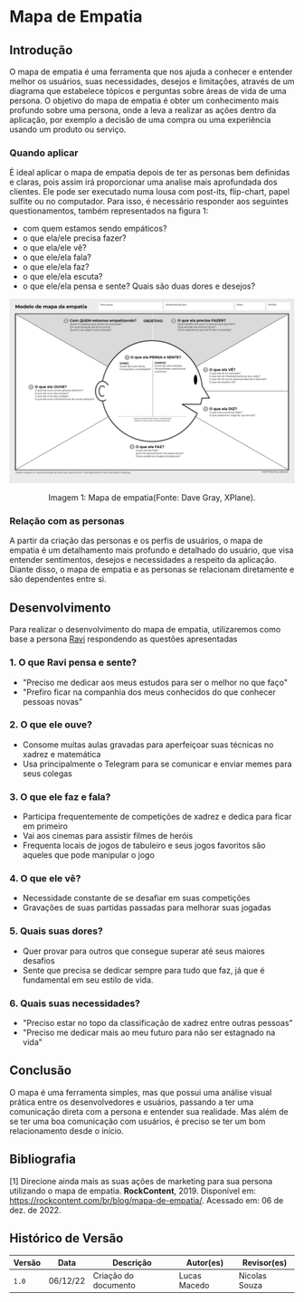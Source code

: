 # Mapa de Empatia

## Introdução

O mapa de empatia é uma ferramenta que nos ajuda a conhecer e entender melhor os usuários, suas necessidades, desejos e limitações, através de um diagrama que estabelece tópicos e perguntas sobre áreas de vida de uma persona. O objetivo do mapa de empatia é obter um conhecimento mais profundo sobre uma persona, onde a leva a realizar as ações dentro da aplicação, por exemplo a decisão de uma compra ou uma experiência usando um produto ou serviço.

### Quando aplicar

É ideal aplicar o mapa de empatia depois de ter as personas bem definidas e claras, pois assim irá proporcionar uma analise mais aprofundada dos clientes. Ele pode ser executado numa lousa com post-its, flip-chart, papel sulfite ou no computador. Para isso, é necessário responder aos seguintes questionamentos, também representados na figura 1:

- com quem estamos sendo empáticos?
- o que ela/ele precisa fazer?
- o que ela/ele vê?
- o que ele/ela fala?
- o que ele/ela faz?
- o que ele/ela escuta?
- o que ele/ela pensa e sente? Quais são duas dores e desejos?

![Mapa de empatia](imgs/mapa-da-empatia.png)

<div style="text-align: center">
<p> Imagem 1: Mapa de empatia(Fonte: Dave Gray, XPlane).</p>
</div>

### Relação com as personas

A partir da criação das personas e os perfis de usuários, o mapa de empatia é um detalhamento mais profundo e detalhado do usuário, que visa entender sentimentos, desejos e necessidades a respeito da aplicação. Diante disso, o mapa de empatia e as personas se relacionam diretamente e são dependentes entre si.

## Desenvolvimento

Para realizar o desenvolvimento do mapa de empatia, utilizaremos como base a persona [Ravi](personas.md) respondendo as questões apresentadas

### 1. O que Ravi pensa e sente?

- "Preciso me dedicar aos meus estudos para ser o melhor no que faço"
- "Prefiro ficar na companhia dos meus conhecidos do que conhecer pessoas novas"

### 2. O que ele ouve?

- Consome muitas aulas gravadas para aperfeiçoar suas técnicas no xadrez e matemática
- Usa principalmente o Telegram para se comunicar e enviar memes para seus colegas

### 3. O que ele faz e fala?

- Participa frequentemente de competições de xadrez e dedica para ficar em primeiro
- Vai aos cinemas para assistir filmes de heróis
- Frequenta locais de jogos de tabuleiro e seus jogos favoritos são aqueles que pode manipular o jogo

### 4. O que ele vê?

- Necessidade constante de se desafiar em suas competições
- Gravações de suas partidas passadas para melhorar suas jogadas

### 5. Quais suas dores?

- Quer provar para outros que consegue superar até seus maiores desafios
- Sente que precisa se dedicar sempre para tudo que faz, já que é fundamental em seu estilo de vida.

### 6. Quais suas necessidades?

- "Preciso estar no topo da classificação de xadrez entre outras pessoas"
- "Preciso me dedicar mais ao meu futuro para não ser estagnado na vida"

## Conclusão

O mapa é uma ferramenta simples, mas que possui uma análise visual prática entre os desenvolvedores e usuários, passando a ter uma comunicação direta com a persona e entender sua realidade. Mas além de se ter uma boa comunicação com usuários, é preciso se ter um bom relacionamento desde o início.

## Bibliografia

[1] Direcione ainda mais as suas ações de marketing para sua persona utilizando o mapa de empatia. **RockContent**, 2019. Disponível em: <https://rockcontent.com/br/blog/mapa-de-empatia/>. Acessado em: 06 de dez. de 2022.

## Histórico de Versão

| Versão | Data     | Descrição            | Autor(es)    | Revisor(es)   |
| ------ | -------- | -------------------- | ------------ | ------------- |
| `1.0`  | 06/12/22 | Criação do documento | Lucas Macedo | Nicolas Souza |
